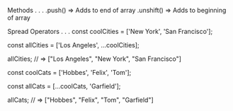 Methods . . . 
.push() => Adds to end of array
.unshift() => Adds to beginning of array


Spread Operators . . . 
const coolCities = ['New York', 'San Francisco'];
 
const allCities = ['Los Angeles', ...coolCities];
 
allCities;
// => ["Los Angeles", "New York", "San Francisco"]


const coolCats = ['Hobbes', 'Felix', 'Tom'];
 
const allCats = [...coolCats, 'Garfield'];
 
allCats;
// => ["Hobbes", "Felix", "Tom", "Garfield"]
